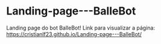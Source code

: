 # Landing-page---BalleBot
Landing page do bot BalleBot!
Link para visualizar a página: https://cristianlf23.github.io/Landing-page---BalleBot/

